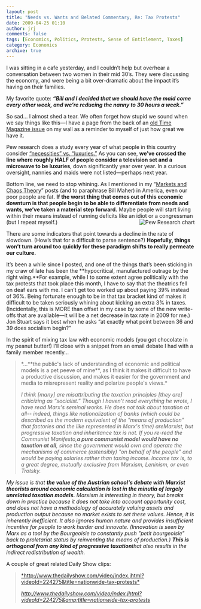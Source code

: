 ```yaml
---
layout: post
title: "Needs vs. Wants and Belated Commentary, Re: Tax Protests"
date: 2009-04-25 01:10
author: jrj
comments: false
tags: [Economics, Politics, Protests, Sense of Entitlement, Taxes]
category: Economics
archive: true
---
```

I was sitting in a cafe yesterday, and I couldn’t help but overhear a conversation between two women in their mid 30’s. They were discussing the economy, and were being a bit over-dramatic about the impact it’s having on their families.

My favorite quote: ***“Bill and I decided that we should have the maid come every other week, and we’re reducing the nanny to 30 hours a week.”***

So sad… I almost shed a tear. We often forget how stupid we sound when we say things like this—I have a page from the back of an <a href="http://www.time.com/time/magazine/article/0,9171,1562959,00.html" target="_blank">old Time Magazine issue</a> on my wall as a reminder to myself of just how great we have it.

Pew research does a study every year of what people in this country consider <a href="http://pewresearch.org/pubs/1199/more-items-seen-as-luxury-not-necessity" target="_blank">“necessities” vs. “luxuries.”</a> As you can see, **we’ve crossed the line where roughly HALF of people consider a television set and a microwave to be luxuries**, down significantly year over year. In a curious oversight, nannies and maids were not listed—perhaps next year.

Bottom line, we need to stop whining. As I mentioned in my “<a href="http://blog.jrj.org/archive/2008/12/18/markets-and-chaos-theory.aspx" target="_blank">Markets and Chaos Theory</a>” posts (and to paraphrase Bill Maher) in America, even our poor people are fat. **If the worst thing that comes out of this economic downturn is that people begin to be able to differentiate from needs and wants, we’ve taken a material step forward.** Maybe people will start living within their means instead of running deficits like an idiot or a congressman (but I repeat myself.)<a href="http://pewresearch.org/pubs/1199/more-items-seen-as-luxury-not-necessity" target="_blank"><img title="Pew Research chart" src="http://blog.jrj.org/Lists/Photos/pew_chart.PNG" alt="Pew Research chart" align="right" border="0" /></a>

There are some indicators that point towards a decline in the rate of slowdown. (How’s that for a difficult to parse sentence?) **Hopefully, things won’t turn around too quickly for these paradigm shifts to really permeate our culture.**

It’s been a while since I posted, and one of the things that’s been sticking in my craw of late has been the **hypocritical, manufactured outrage by the right wing.**For example, while I to some extent agree politically with the tax protests that took place this month, I have to say that the theatrics fell on deaf ears with me. I can’t get too worked up about paying 39% instead of 36%. Being fortunate enough to be in that tax bracket kind of makes it difficult to be taken seriously whining about kicking an extra 3% in taxes. (Incidentally, this is MORE than offset in my case by some of the new write-offs that are available—it will be a net decrease in tax rate in 2009 for me.) Jon Stuart says it best when he asks “at exactly what point between 36 and 39 does socialism begin?”

In the spirit of mixing tax law with economic models (you got chocolate in my peanut butter!) I’ll close with a snippet from an email debate I had with a family member recently…
<blockquote>*…**the public's lack of understanding of economic and political models is a pet peeve of mine**, as I think it makes it difficult to have a productive discussion, and makes it easier for the government and media to misrepresent reality and polarize people's views.*

*I think [many] are misattributing the taxation principles [they are] criticizing as “socialist.” Though I haven't read everything he wrote, I have read Marx's seminal works. He does not talk about taxation at all-- indeed, things like nationalization of banks (which could be described as the modern equivalent of the "means of production" that factories and the like represented in Marx's time) areMarxist, but progressive taxation and inheritance tax is not. If you re-read the Communist Manifesto,**a pure communist model would have no taxation at all**, since the government would own and operate the mechanisms of commerce (ostensibly) "on behalf of the people" and would be paying salaries rather than taxing income. Income tax is, to a great degree, mutually exclusive from Marxism, Leninism, or even Trotsky.*</blockquote>
*My issue is that **the value of the Austrian school's debate with Marxist theorists around economic calculation is lost in the minutia of largely unrelated taxation models.** Marxism is interesting in theory, but breaks down in practice because it does not take into account opportunity cost, and does not have a methodology of accurately valuing assets and production output because no market exists to set these values. Hence, it is inherently inefficient. It also ignores human nature and provides insufficient incentive for people to work harder and innovate. (Innovation is seen by Marx as a tool by the Bourgeoisie to constantly push "petit bourgeoisie" back to proletariat status by reinventing the means of production.) **This is orthogonal from any kind of progressive taxation**that also results in the indirect redistribution of wealth.*

A couple of great related Daily Show clips:
<blockquote><a href="http://www.thedailyshow.com/video/index.jhtml?videoId=224275&amp;title=nationwide-tax-protests">*http://www.thedailyshow.com/video/index.jhtml?videoId=224275&amp;title=nationwide-tax-protests*</a>

*<a href="http://www.thedailyshow.com/video/index.jhtml?videoId=224275&amp;title=nationwide-tax-protests">http://www.thedailyshow.com/video/index.jhtml?videoId=224275&amp;title=nationwide-tax-protests</a>*</blockquote>
